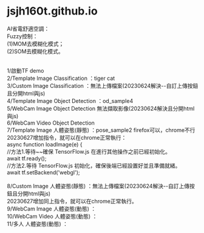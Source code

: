 # jsjh160t.github.io

AI省電舒適空調：<br>
Fuzzy控制：<br>
(1)MOM去模糊化模式；<br>
(2)SOM去模糊化模式。<br><br>

1/啟動TF demo<br>
2/Template Image Classification ：tiger cat<br>
3/Custom Image Classification  ：無法上傳檔案(20230624解決--自訂上傳按鈕且分開html與js)<br>
4/Template Image Object Detection ：od_sample4<br>
5/WebCam Image Object Detection  無法擷取影像(20230624解決且分開html與js)<br>
6/WebCam Video Object Detection<br>
7/Template Image 人體姿態(靜態) ：pose_sample2  firefox可以，chrome不行<br>
  20230627增加指令，就可以在chrome正常執行：<br>
  async function loadImage(e) {<br>
    //方法1.等待~~確保 TensorFlow.js 在進行其他操作之前已經初始化。<br>
    await tf.ready();<br>
    //方法2.等待 TensorFlow.js 初始化，確保後端已經設置好並且準備就緒。<br>
    await tf.setBackend('webgl');<br>  
8/Custom Image 人體姿態(靜態) ：無法上傳檔案(20230624解決--自訂上傳按鈕且分開html與js)<br>
  20230627增加同上指令，就可以在chrome正常執行。<br>
9/WebCam Image 人體姿態(動態) ：<br>
10/WebCam Video 人體姿態(動態) ：<br>
11/多人 人體姿態(動態) ：<br>
